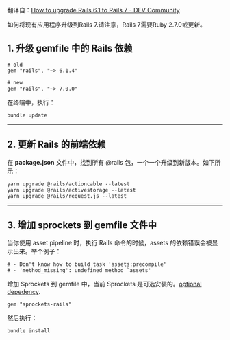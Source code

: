 翻译自：[How to upgrade Rails 6.1 to Rails 7 - DEV Community](https://dev.to/thomasvanholder/how-to-upgrade-rails-61-to-rails-7-33a3)





如何将现有应用程序升级到Rails 7.请注意，Rails 7需要Ruby 2.7.0或更新。



## 1. 升级 gemfile 中的 Rails 依赖

```
# old
gem "rails", "~> 6.1.4"

# new
gem "rails", "~> 7.0.0"
```



在终端中，执行：

```
bundle update
```



------

## 2. 更新 Rails 的前端依赖

在 **package.json** 文件中，找到所有 @rails 包，一个一个升级到新版本。如下所示：

```
yarn upgrade @rails/actioncable --latest
yarn upgrade @rails/activestorage --latest
yarn upgrade @rails/request.js --latest
```



------

## 3. 增加 sprockets 到 gemfile 文件中

当你使用 asset pipeline 时，执行 Rails 命令的时候，assets 的依赖错误会被显示出来。举个例子：

```
# - Don't know how to build task 'assets:precompile'
# - 'method_missing': undefined method `assets'
```



增加 Sprockets 到 gemfile 中，当前 Sprockets 是可选安装的。[optional depedency](https://edgeguides.rubyonrails.org/upgrading_ruby_on_rails.html#sprockets-is-now-an-optional-dependency).

```
gem "sprockets-rails"
```



然后执行：

```
bundle install
```

